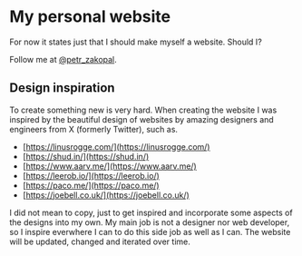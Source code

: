 # My personal website

For now it states just that I should make myself a website. Should I?

Follow me at [@petr_zakopal](https://x.com/petr_zakopal).

## Design inspiration

To create something new is very hard. When creating the website I was inspired by the beautiful design of websites by amazing designers and engineers from X (formerly Twitter), such as.

- [https://linusrogge.com/](https://linusrogge.com/)
- [https://shud.in/](https://shud.in/)
- [https://www.aarv.me/](https://www.aarv.me/)
- [https://leerob.io/](https://leerob.io/)
- [https://paco.me/](https://paco.me/)
- [https://joebell.co.uk/](https://joebell.co.uk/)

I did not mean to copy, just to get inspired and incorporate some aspects of the designs into my own. My main job is not a designer nor web developer, so I inspire everwhere I can to do this side job as well as I can. The website will be updated, changed and iterated over time.
